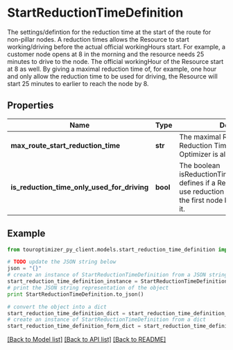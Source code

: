 # StartReductionTimeDefinition

The settings/defintion for the reduction time at the start of the route for non-pillar nodes. A reduction times allows the Resource to start working/driving before the actual official workingHours start. For example, a customer node opens at 8 in the morning and the resource needs 25 minutes to drive to the node. The official workingHour of the Resource start at 8 as well. By giving a maximal reduction time of, for example, one hour and only allow the reduction time to be used for driving, the Resource will start 25 minutes to earlier to reach the node by 8.

## Properties

Name | Type | Description | Notes
------------ | ------------- | ------------- | -------------
**max_route_start_reduction_time** | **str** | The maximal Routes&#39; Start Reduction Time for nodes the Optimizer is allowed to use. | 
**is_reduction_time_only_used_for_driving** | **bool** | The boolean isReductionTimeOnlyUsedForDriving defines if a Resource is allowed to use reduction time only for driving to the first node but not for working on it. | 

## Example

```python
from touroptimizer_py_client.models.start_reduction_time_definition import StartReductionTimeDefinition

# TODO update the JSON string below
json = "{}"
# create an instance of StartReductionTimeDefinition from a JSON string
start_reduction_time_definition_instance = StartReductionTimeDefinition.from_json(json)
# print the JSON string representation of the object
print StartReductionTimeDefinition.to_json()

# convert the object into a dict
start_reduction_time_definition_dict = start_reduction_time_definition_instance.to_dict()
# create an instance of StartReductionTimeDefinition from a dict
start_reduction_time_definition_form_dict = start_reduction_time_definition.from_dict(start_reduction_time_definition_dict)
```
[[Back to Model list]](../README.md#documentation-for-models) [[Back to API list]](../README.md#documentation-for-api-endpoints) [[Back to README]](../README.md)


